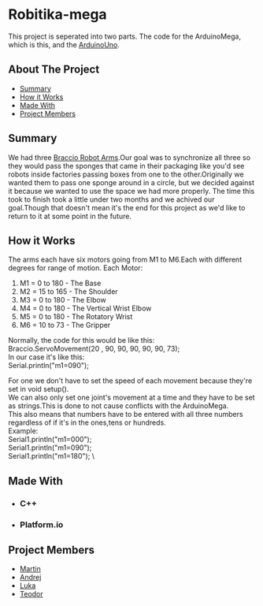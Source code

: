 # Robitika-mega
This project is seperated into two parts.
The code for the ArduinoMega, which is this, and the [ArduinoUno](https://github.com/Macka323/Robotika-uno).

## About The Project
- [Summary](#Summary)
- [How it Works](#How-it-Works)
- [Made With](#Made-With)
- [Project Members](#Project-Members)

## Summary
We had three [Braccio Robot Arms](https://store.arduino.cc/products/tinkerkit-braccio-robot).Our goal was to synchronize all three so they would pass the sponges that came in their packaging like you'd see robots inside factories passing boxes from one to the other.Originally we wanted them to pass one sponge around in a circle, but we decided against it because we wanted to use the space we had more properly.
The time this took to finish took a little under two months and we achived our goal.Though that doesn't mean it's the end for this project as we'd like to return to it at some point in the future.

## How it Works
The arms each have six motors going from M1 to M6.Each with different degrees for range of motion.
Each Motor:
1. M1 = 0 to 180 - The Base
2. M2 = 15 to 165 - The Shoulder
3. M3 = 0 to 180 - The Elbow
4. M4 = 0 to 180 - The Vertical Wrist Elbow
5. M5 = 0 to 180 - The Rotatory Wrist
6. M6 = 10 to 73 - The Gripper

Normally, the code for this would be like this: \
  Braccio.ServoMovement(20  , 90, 90, 90, 90, 90, 73);
\
In our case it's like this: \
  Serial.println("m1=090");

For one we don't have to set the speed of each movement because they're set in void setup(). \
We can also only set one joint's movement at a time and they have to be set as strings.This is done to not cause conflicts with the ArduinoMega. \
This also means that numbers have to be entered with all three numbers regardless of if it's in the ones,tens or hundreds. \
Example: \
  Serial1.println("m1=000"); \
  Serial1.println("m1=090"); \
  Serial1.println("m1=180"); \

## Made With
- ### C++
- ### Platform.io

## Project Members
- [Martin](https://github.com/Macka323)
- [Andrej](https://github.com/AndrejGockov)
- [Luka](https://github.com/crackshack?tab=overview&from=2023-06-01&to=2023-06-23)
- [Teodor]()
